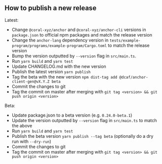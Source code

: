 ## How to publish a new release

Latest:

- Change `@coral-xyz/anchor` and `@coral-xyz/anchor-cli` versions in `package.json` to official npm packages and match the release version
- Change the `anchor-lang` dependency version in `tests/example-program/programs/example-program/Cargo.toml` to match the release version
- Bump the version outputted by `--version` flag in `src/main.ts`.
- Run `yarn build` and `yarn test`
- Update CHANGELOG.md with the new version
- Publish the latest version `yarn publish`
- Tag the beta with the new version `npm dist-tag add @dcaf/anchor-client-gen@vX.Y.Z beta`
- Commit the changes to git
- Tag the commit on master after merging with `git tag <version> && git push origin <version>`

Beta:

- Update package.json to a beta version (e.g. `0.24.0-beta.1`)
- Update the version outputted by `--version` flag in `src/main.ts` to match the above
- Run `yarn build` and `yarn test`
- Publish the beta version `yarn publish --tag beta` (optionally do a dry run with `--dry-run`)
- Commit the changes to git
- Tag the commit on master after merging with `git tag <version> && git push origin <version>`
